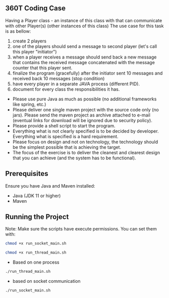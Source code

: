 ## 360T Coding Case

Having a Player class - an instance of this class with that can communicate with other Player(s) (other instances of this class)
The use case for this task is as bellow:
  1. create 2 players
  2. one of the players should send a message to second player (let's call this player "initiator")
  3. when a player receives a message should send back a new message that contains the received message concatenated with the message counter that this player sent.
  4. finalize the program (gracefully) after the initiator sent 10 messages and received back 10 messages (stop condition)
  5. have every player in a separate JAVA process (different PID).
  6. document for every class the responsibilities it has.

- Please use pure Java as much as possible (no additional frameworks like spring, etc.)
- Please deliver one single maven project with the source code only (no jars). Please send the maven project as archive attached to e-mail (eventual links for download will be ignored due to security policy).
- Please provide a shell script to start the program.
- Everything what is not clearly specified is to be decided by developer. Everything what is specified is a hard requirement.
- Please focus on design and not on technology, the technology should be the simplest possible that is achieving the target.
- The focus of the exercise is to deliver the cleanest and clearest design that you can achieve (and the system has to be functional).

## Prerequisites

Ensure you have Java and Maven installed:
- Java (JDK 11 or higher)
- Maven

## Running the Project
Note: Make sure the scripts have execute permissions. You can set them with:
```bash
chmod +x run_socket_main.sh
```
```bash
chmod +x run_thread_main.sh
```
- Based on one process
```bash
./run_thread_main.sh
```
- based on socket communication
```bash
./run_socket_main.sh
```
